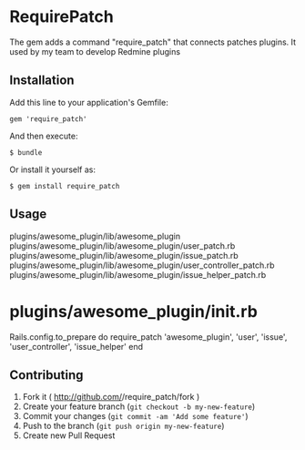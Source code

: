 # RequirePatch

The gem adds a command "require_patch" that connects patches plugins. It used by my team to develop Redmine plugins

## Installation

Add this line to your application's Gemfile:

    gem 'require_patch'

And then execute:

    $ bundle

Or install it yourself as:

    $ gem install require_patch

## Usage

  plugins/awesome_plugin/lib/awesome_plugin
  plugins/awesome_plugin/lib/awesome_plugin/user_patch.rb
  plugins/awesome_plugin/lib/awesome_plugin/issue_patch.rb
  plugins/awesome_plugin/lib/awesome_plugin/user_controller_patch.rb
  plugins/awesome_plugin/lib/awesome_plugin/issue_helper_patch.rb

  # plugins/awesome_plugin/init.rb
  Rails.config.to_prepare do
    require_patch 'awesome_plugin', 'user', 'issue', 'user_controller', 'issue_helper'
  end

## Contributing

1. Fork it ( http://github.com/<my-github-username>/require_patch/fork )
2. Create your feature branch (`git checkout -b my-new-feature`)
3. Commit your changes (`git commit -am 'Add some feature'`)
4. Push to the branch (`git push origin my-new-feature`)
5. Create new Pull Request
